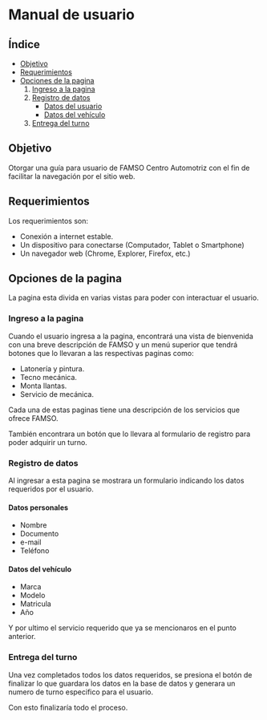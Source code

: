 # Manual de usuario

## Índice
  - [Objetivo](#Objetivo)
  - [Requerimientos](#Requeriientos)
  - [Opciones de la pagina](#Opciones-de-la-pagina)
    1. [Ingreso a la pagina](#Ingreso-a-la-pagina)
    2. [Registro de datos](#Registro-de-datos)
        - [Datos del usuario](#Datos-personales)
        - [Datos del vehículo](#Datos-del-vehiculo)
    3. [Entrega del turno](#equipo-integrantes)
 
 ## Objetivo

Otorgar una guía para usuario de FAMSO Centro Automotriz con el fin de facilitar la navegación por el sitio web.

## Requerimientos
Los requerimientos son:

- Conexión a internet estable.
- Un dispositivo para conectarse (Computador, Tablet o Smartphone)
- Un navegador web (Chrome, Explorer, Firefox, etc.)

## Opciones de la pagina

La pagina esta divida en varias vistas para poder con interactuar el usuario.

   ### Ingreso a la pagina

   Cuando el usuario ingresa a la pagina, encontrará una vista de bienvenida con una breve descripción de FAMSO y un menú superior que tendrá botones que lo llevaran a las respectivas paginas como:

 - Latonería y pintura.
 - Tecno mecánica.
 - Monta llantas.
 - Servicio de mecánica.

  Cada una de estas paginas tiene una descripción de los servicios que ofrece FAMSO. 

  También encontrara un botón que lo llevara al formulario de registro para poder adquirir un turno.

### Registro de datos

Al ingresar a esta pagina se mostrara un formulario indicando los datos requeridos por el usuario. 

#### Datos personales 
 - Nombre 
 - Documento
 - e-mail
 - Teléfono
  
#### Datos del vehículo 
- Marca 
- Modelo 
- Matricula
- Año 

Y por ultimo el servicio requerido que ya se mencionaros en el punto anterior. 

### Entrega del turno

Una vez completados todos los datos requeridos, se presiona el botón de finalizar lo que guardara los datos en la base de datos y generara un numero de turno especifico para el usuario.

Con esto finalizaría todo el proceso.